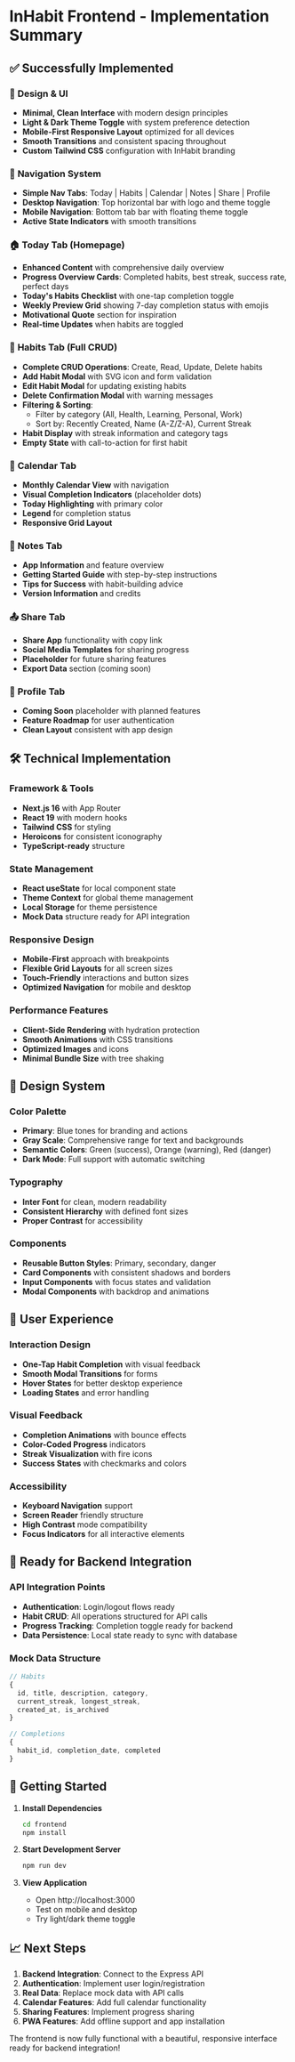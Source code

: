 # InHabit Frontend - Implementation Summary

## ✅ Successfully Implemented

### 🎨 **Design & UI**
- **Minimal, Clean Interface** with modern design principles
- **Light & Dark Theme Toggle** with system preference detection
- **Mobile-First Responsive Layout** optimized for all devices
- **Smooth Transitions** and consistent spacing throughout
- **Custom Tailwind CSS** configuration with InHabit branding

### 🧭 **Navigation System**
- **Simple Nav Tabs**: Today | Habits | Calendar | Notes | Share | Profile
- **Desktop Navigation**: Top horizontal bar with logo and theme toggle
- **Mobile Navigation**: Bottom tab bar with floating theme toggle
- **Active State Indicators** with smooth transitions

### 🏠 **Today Tab (Homepage)**
- **Enhanced Content** with comprehensive daily overview
- **Progress Overview Cards**: Completed habits, best streak, success rate, perfect days
- **Today's Habits Checklist** with one-tap completion toggle
- **Weekly Preview Grid** showing 7-day completion status with emojis
- **Motivational Quote** section for inspiration
- **Real-time Updates** when habits are toggled

### 🎯 **Habits Tab (Full CRUD)**
- **Complete CRUD Operations**: Create, Read, Update, Delete habits
- **Add Habit Modal** with SVG icon and form validation
- **Edit Habit Modal** for updating existing habits
- **Delete Confirmation Modal** with warning messages
- **Filtering & Sorting**:
  - Filter by category (All, Health, Learning, Personal, Work)
  - Sort by: Recently Created, Name (A-Z/Z-A), Current Streak
- **Habit Display** with streak information and category tags
- **Empty State** with call-to-action for first habit

### 📅 **Calendar Tab**
- **Monthly Calendar View** with navigation
- **Visual Completion Indicators** (placeholder dots)
- **Today Highlighting** with primary color
- **Legend** for completion status
- **Responsive Grid Layout**

### 📝 **Notes Tab**
- **App Information** and feature overview
- **Getting Started Guide** with step-by-step instructions
- **Tips for Success** with habit-building advice
- **Version Information** and credits

### 📤 **Share Tab**
- **Share App** functionality with copy link
- **Social Media Templates** for sharing progress
- **Placeholder** for future sharing features
- **Export Data** section (coming soon)

### 👤 **Profile Tab**
- **Coming Soon** placeholder with planned features
- **Feature Roadmap** for user authentication
- **Clean Layout** consistent with app design

## 🛠️ **Technical Implementation**

### **Framework & Tools**
- **Next.js 16** with App Router
- **React 19** with modern hooks
- **Tailwind CSS** for styling
- **Heroicons** for consistent iconography
- **TypeScript-ready** structure

### **State Management**
- **React useState** for local component state
- **Theme Context** for global theme management
- **Local Storage** for theme persistence
- **Mock Data** structure ready for API integration

### **Responsive Design**
- **Mobile-First** approach with breakpoints
- **Flexible Grid Layouts** for all screen sizes
- **Touch-Friendly** interactions and button sizes
- **Optimized Navigation** for mobile and desktop

### **Performance Features**
- **Client-Side Rendering** with hydration protection
- **Smooth Animations** with CSS transitions
- **Optimized Images** and icons
- **Minimal Bundle Size** with tree shaking

## 🎨 **Design System**

### **Color Palette**
- **Primary**: Blue tones for branding and actions
- **Gray Scale**: Comprehensive range for text and backgrounds
- **Semantic Colors**: Green (success), Orange (warning), Red (danger)
- **Dark Mode**: Full support with automatic switching

### **Typography**
- **Inter Font** for clean, modern readability
- **Consistent Hierarchy** with defined font sizes
- **Proper Contrast** for accessibility

### **Components**
- **Reusable Button Styles**: Primary, secondary, danger
- **Card Components** with consistent shadows and borders
- **Input Components** with focus states and validation
- **Modal Components** with backdrop and animations

## 📱 **User Experience**

### **Interaction Design**
- **One-Tap Habit Completion** with visual feedback
- **Smooth Modal Transitions** for forms
- **Hover States** for better desktop experience
- **Loading States** and error handling

### **Visual Feedback**
- **Completion Animations** with bounce effects
- **Color-Coded Progress** indicators
- **Streak Visualization** with fire icons
- **Success States** with checkmarks and colors

### **Accessibility**
- **Keyboard Navigation** support
- **Screen Reader** friendly structure
- **High Contrast** mode compatibility
- **Focus Indicators** for all interactive elements

## 🔄 **Ready for Backend Integration**

### **API Integration Points**
- **Authentication**: Login/logout flows ready
- **Habit CRUD**: All operations structured for API calls
- **Progress Tracking**: Completion toggle ready for backend
- **Data Persistence**: Local state ready to sync with database

### **Mock Data Structure**
```javascript
// Habits
{
  id, title, description, category,
  current_streak, longest_streak,
  created_at, is_archived
}

// Completions
{
  habit_id, completion_date, completed
}
```

## 🚀 **Getting Started**

1. **Install Dependencies**
   ```bash
   cd frontend
   npm install
   ```

2. **Start Development Server**
   ```bash
   npm run dev
   ```

3. **View Application**
   - Open http://localhost:3000
   - Test on mobile and desktop
   - Try light/dark theme toggle

## 📈 **Next Steps**

1. **Backend Integration**: Connect to the Express API
2. **Authentication**: Implement user login/registration
3. **Real Data**: Replace mock data with API calls
4. **Calendar Features**: Add full calendar functionality
5. **Sharing Features**: Implement progress sharing
6. **PWA Features**: Add offline support and app installation

The frontend is now fully functional with a beautiful, responsive interface ready for backend integration!